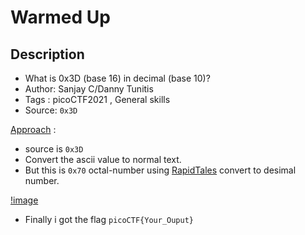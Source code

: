 # Warmed Up

## Description
- What is 0x3D (base 16) in decimal (base 10)?
- Author: Sanjay C/Danny Tunitis
- Tags  : picoCTF2021 , General skills
- Source: `0x3D`

<ins>Approach</ins> :
- source is `0x3D`
- Convert the ascii value to normal text.
- But this is `0x70` octal-number using [RapidTales](https://www.rapidtables.com/convert/number/hex-to-decimal.html) convert to desimal number.

[!image](https://cybercrack.net/wp-content/uploads/2019/10/asciitable.png)

- Finally i got the flag `picoCTF{Your_Ouput}`
